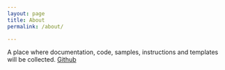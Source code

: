 ```yaml
---
layout: page
title: About
permalink: /about/

---
```



A place where documentation, code, samples, instructions and templates will be collected. [Github](https://github.com/thomas-dalbert/BIM)